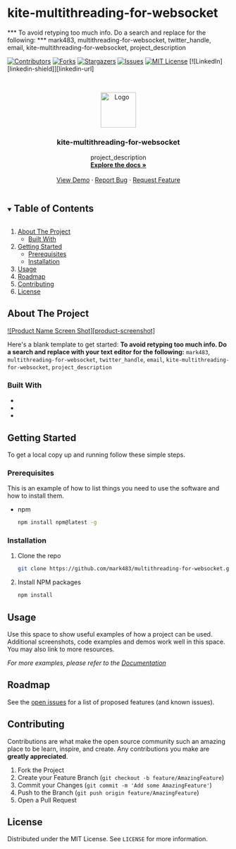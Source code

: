 # kite-multithreading-for-websocket


*** To avoid retyping too much info. Do a search and replace for the following:
*** mark483, multithreading-for-websocket, twitter_handle, email, kite-multithreading-for-websocket, project_description



<!-- PROJECT SHIELDS -->
<!--
*** I'm using markdown "reference style" links for readability.
*** Reference links are enclosed in brackets [ ] instead of parentheses ( ).
*** See the bottom of this document for the declaration of the reference variables
*** for contributors-url, forks-url, etc. This is an optional, concise syntax you may use.
*** https://www.markdownguide.org/basic-syntax/#reference-style-links
-->
[![Contributors][contributors-shield]][contributors-url]
[![Forks][forks-shield]][forks-url]
[![Stargazers][stars-shield]][stars-url]
[![Issues][issues-shield]][issues-url]
[![MIT License][license-shield]][license-url]
[![LinkedIn][linkedin-shield]][linkedin-url]



<!-- PROJECT LOGO -->
<br />
<p align="center">
  <a href="https://github.com/mark483/multithreading-for-websocket">
    <img src="images/logo.png" alt="Logo" width="80" height="80">
  </a>

  <h3 align="center">kite-multithreading-for-websocket</h3>

  <p align="center">
    project_description
    <br />
    <a href="https://github.com/mark483/multithreading-for-websocket"><strong>Explore the docs »</strong></a>
    <br />
    <br />
    <a href="https://github.com/mark483/multithreading-for-websocket">View Demo</a>
    ·
    <a href="https://github.com/mark483/multithreading-for-websocket/issues">Report Bug</a>
    ·
    <a href="https://github.com/mark483/multithreading-for-websocket/issues">Request Feature</a>
  </p>
</p>



<!-- TABLE OF CONTENTS -->
<details open="open">
  <summary><h2 style="display: inline-block">Table of Contents</h2></summary>
  <ol>
    <li>
      <a href="#about-the-project">About The Project</a>
      <ul>
        <li><a href="#built-with">Built With</a></li>
      </ul>
    </li>
    <li>
      <a href="#getting-started">Getting Started</a>
      <ul>
        <li><a href="#prerequisites">Prerequisites</a></li>
        <li><a href="#installation">Installation</a></li>
      </ul>
    </li>
    <li><a href="#usage">Usage</a></li>
    <li><a href="#roadmap">Roadmap</a></li>
    <li><a href="#contributing">Contributing</a></li>
    <li><a href="#license">License</a></li>
  </ol>
</details>



<!-- ABOUT THE PROJECT -->
## About The Project

[![Product Name Screen Shot][product-screenshot]](https://example.com)

Here's a blank template to get started:
**To avoid retyping too much info. Do a search and replace with your text editor for the following:**
`mark483`, `multithreading-for-websocket`, `twitter_handle`, `email`, `kite-multithreading-for-websocket`, `project_description`


### Built With

* []()
* []()
* []()



<!-- GETTING STARTED -->
## Getting Started

To get a local copy up and running follow these simple steps.

### Prerequisites

This is an example of how to list things you need to use the software and how to install them.
* npm
  ```sh
  npm install npm@latest -g
  ```

### Installation

1. Clone the repo
   ```sh
   git clone https://github.com/mark483/multithreading-for-websocket.git
   ```
2. Install NPM packages
   ```sh
   npm install
   ```



<!-- USAGE EXAMPLES -->
## Usage

Use this space to show useful examples of how a project can be used. Additional screenshots, code examples and demos work well in this space. You may also link to more resources.

_For more examples, please refer to the [Documentation](https://example.com)_



<!-- ROADMAP -->
## Roadmap

See the [open issues](https://github.com/mark483/multithreading-for-websocket/issues) for a list of proposed features (and known issues).



<!-- CONTRIBUTING -->
## Contributing

Contributions are what make the open source community such an amazing place to be learn, inspire, and create. Any contributions you make are **greatly appreciated**.

1. Fork the Project
2. Create your Feature Branch (`git checkout -b feature/AmazingFeature`)
3. Commit your Changes (`git commit -m 'Add some AmazingFeature'`)
4. Push to the Branch (`git push origin feature/AmazingFeature`)
5. Open a Pull Request



<!-- LICENSE -->
## License

Distributed under the MIT License. See `LICENSE` for more information.





<!-- MARKDOWN LINKS & IMAGES -->
<!-- https://www.markdownguide.org/basic-syntax/#reference-style-links -->
[contributors-shield]: https://img.shields.io/github/contributors/mark483/kite-multithreading-for-websocket.svg?style=for-the-badge
[contributors-url]: https://github.com/mark483/kite-multithreading-for-websocket/graphs/contributors
[forks-shield]: https://img.shields.io/github/forks/mark483/kite-multithreading-for-websocket.svg?style=for-the-badge
[forks-url]: https://github.com/mark483/kite-multithreading-for-websocket/network/members
[stars-shield]: https://img.shields.io/github/stars/mark483/kite-multithreading-for-websocket.svg?style=for-the-badge
[stars-url]: https://github.com/mark483/kite-multithreading-for-websocket/stargazers
[issues-shield]: https://img.shields.io/github/issues/mark483/kite-multithreading-for-websocket.svg?style=for-the-badge
[issues-url]: https://github.com/mark483/kite-multithreading-for-websocket/issues
[license-shield]: https://img.shields.io/github/license/mark483/kite-multithreading-for-websocket.svg?style=for-the-badge
[license-url]: https://github.com/mark483/kite-multithreading-for-websocket/blob/main/LICENSE
